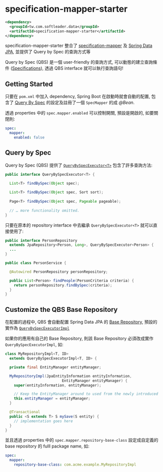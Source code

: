 # specification-mapper-starter

```xml
<dependency>
  <groupId>tw.com.softleader.data</groupId>
  <artifactId>specification-mapper-starter</artifactId>
</dependency>
```

specification-mapper-starter 整合了 [specification-mapper](../domain) 及 [Spring Data JPA](https://spring.io/projects/spring-data-jpa), 並提供了 Query by Spec 的查詢方式等

Query by Spec (QBS) 是一個  user-friendly 的查詢方式, 可以動態的建立查詢條件 ([Specifications](https://docs.spring.io/spring-data/jpa/docs/current/reference/html/#specifications)), 透過 QBS interface 就可以執行查詢語句!

## Getting Started

只要在 `pom.xml` 中加入 dependency, Spring Boot 在啟動時就會自動的配置, 包含了 [Query By Spec](#query-by-spec) 的設定及註冊了一個 `SpecMapper` 的成 *@Bean*.

透過 properties 中的 `spec.mapper.enabled` 可以控制開關, 預設是開啟的, 如要關閉則:

```yaml
spec:
  mapper:
    enabled: false
```

## Query by Spec

Query by Spec (QBS) 提供了 [`QueryBySpecExecutor<T>`](./src/main/java/tw/com/softleader/data/jpa/spec/repository/QueryBySpecExecutor.java) 包含了許多查詢方法:

```java
public interface QueryBySpecExecutor<T> {

  List<T> findBySpec(Object spec);
  
  List<T> findBySpec(Object spec, Sort sort);
  
  Page<T> findBySpec(Object spec, Pageable pageable);
  
  // … more functionality omitted.
}
```

只要在原本的 repository interface 中去繼承 `QueryBySpecExecutor<T>` 就可以直接使用了:

```java
public interface PersonRepository 
  extends JpaRepository<Person, Long>, QueryBySpecExecutor<Person> {
  ...
}

public class PersonService {

  @Autowired PersonRepository personRepository;

  public List<Person> findPeople(PersonCriteria criteria) {
    return personRepository.findBySpec(criteria);
  }
}
```

## Customize the QBS Base Repository

在配置的過程中, QBS 會自動配置 Spring Data JPA 的 [Base Repository](https://docs.spring.io/spring-data/jpa/docs/current/reference/html/#repositories.customize-base-repository), 預設的實作為 [`QueryBySpecExecutorImpl`](./src/main/java/tw/com/softleader/data/jpa/spec/repository/support/QueryBySpecExecutorImpl.java)

如果你的應用有自己的 Base Repository, 則該 Base Repository 必須改成實作 `QueryBySpecExecutorImpl`, 如:

```java
class MyRepositoryImpl<T, ID>
  extends QueryBySpecExecutorImpl<T, ID> {

  private final EntityManager entityManager;

  MyRepositoryImpl(JpaEntityInformation entityInformation,
                          EntityManager entityManager) {
    super(entityInformation, entityManager);

    // Keep the EntityManager around to used from the newly introduced methods.
    this.entityManager = entityManager;
  }

  @Transactional
  public <S extends T> S mySave(S entity) {
    // implementation goes here
  }
}
```

並且透過 properties 中的 `spec.mapper.repository-base-class` 設定成自定義的 base repository 的 fulll package name, 如:

```yaml
spec:
  mapper:
    repository-base-class: com.acme.example.MyRepositoryImpl
```
